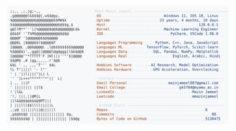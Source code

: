 <picture>
  <source srcset="https://raw.githubusercontent.com/mmazinjameel/mmazinjameel/main/dark_mode.svg?v=1742710359" media="(prefers-color-scheme: dark)">
  <img src="https://raw.githubusercontent.com/mmazinjameel/mmazinjameel/main/light_mode.svg?v=1742710359">
</picture>

